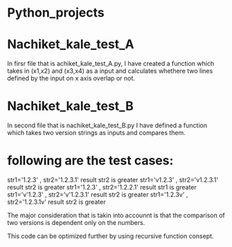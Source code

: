 # Python_projects
# Nachiket_kale_test_A
In firsr file that is achiket_kale_test_A.py, I have created a function which takes in (x1,x2) and (x3,x4) as a input and calculates whethere two lines defined by the input on x axis overlap or not.

# Nachiket_kale_test_B
In second file that is nachiket_kale_test_B.py I have defined a function which takes two  version strings as inputs and compares them.
# following are the test cases:
str1='1.2.3' , str2='1.2.3.1' result str2 is greater
str1='v1.2.3' , str2='v1.2.3.1' result str2 is greater
str1='1.2.3' , str2='1.2.2.1' result str1 is greater
str1='v'1.2.3' , str2='v'1.2.3.1' result str2 is greater
str1='1.2.3v' , str2='1.2.3.1v' result str2 is greater

The major consideration that is takin into accounnt is that the comparison of two versions is dependent only on the numbers.

This code can be optimized further by using recursive function consept.
